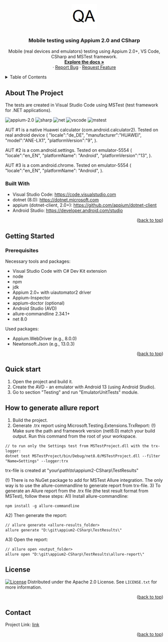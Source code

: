 <!-- PROJECT LOGO -->
<br />
<div align="center">
  <a href="https://github.com/seriousQA/appium2-CSharp">
    <img src="logo.png" alt="Logo" width="80" height="80">
  </a>

<h3 align="center"> Mobile testing using Appium 2.0 and CSharp</h3>
  <p align="center">    
	Mobile (real devices and emulators) testing using Appium 2.0+, VS Code, CSharp and MSTest framework.  
    <br />
    <a href="https://github.com/seriousQA/appium2-CSharp"><strong>Explore the docs »</strong></a>
    <br />
   ·
    <a href="https://github.com/seriousQA/appium2-CSharp/issues">Report Bug</a>
    ·
    <a href="https://github.com/seriousQA/appium2-CSharp/issues">Request Feature</a>
  </p>
</div>

<!-- TABLE OF CONTENTS -->
<details>
  <summary>Table of Contents</summary>
  <ol>
    <li>
      <a href="#about-the-project">About The Project</a>
      <ul>
        <li><a href="#built-with">Built With</a></li>
      </ul>
    </li>
    <li>
      <a href="#getting-started">Getting Started</a>
      <ul>
        <li><a href="#prerequisites">Prerequisites</a></li>
      </ul>
    </li>
    <li><a href="#quick-start">Quick start</a></li>
    <li><a href="#how-to-generate-allure-report">Quick start</a></li>
    <li><a href="#license">License</a></li>
    <li><a href="#contact">Contact</a></li>
  </ol>
</details>

<!-- ABOUT THE PROJECT -->
## About The Project
The tests are created in Visual Studio Code using MSTest (test framework for .NET applications).
<p align="left">
<img src="https://github.com/user-attachments/assets/3c1a48a6-4b5f-4cc7-9ae7-2adf557f1e00" alt="appium-2.0" height="50"/>
<img src="https://cdn.jsdelivr.net/gh/devicons/devicon@latest/icons/csharp/csharp-original.svg" alt="sharp" height="50"/>
<img src="https://cdn.jsdelivr.net/gh/devicons/devicon@latest/icons/dotnetcore/dotnetcore-original.svg" alt="net" height="50"/>
<img src="https://cdn.jsdelivr.net/gh/devicons/devicon@latest/icons/vscode/vscode-original.svg" alt="vscode" height="50" />
<img src="https://github.com/user-attachments/assets/0de8b7b2-afb9-48f5-9273-ce2fc793379a" alt="mstest" height="50"/>
</p>

AUT #1 is a native Huawei calculator (com.android.calculator2). Tested on real android device (
"locale":"de_DE",
"manufacturer":"HUAWEI",
"model":"ANE-LX1",
"platformVersion":"9",
).

AUT #2 is a com.android.settings. Tested on emulator-5554 (
"locale":"en_EN",
"platformName": "Android",
"platformVersion":"13",
).

AUT #3 is a com.android.chrome. Tested on emulator-5554 (
"locale":"en_EN",
"platformName": "Android",
).

### Built With
* Visual Studio Code: https://code.visualstudio.com
* dotnet (8.0): https://dotnet.microsoft.com
* appium (dotnet-client, 2.0+): https://github.com/appium/dotnet-client
* Android Studio: https://developer.android.com/studio
<p align="right">(<a href="#readme-top">back to top</a>)</p>

<!-- GETTING STARTED -->
## Getting Started
### Prerequisites
Necessary tools and packages:
* Visual Studio Code with C# Dev Kit extension
* node
* npm
* jdk
* Appium 2.0+ with uiautomator2 driver
* Appium-Inspector
* appium-doctor (optional)
* Android Studio (AVD)
* allure-commandline 2.34.1+
* net 8.0

Used packages:
* Appium.WebDriver (e.g., 8.0.0)
* Newtonsoft.Json (e.g., 13.0.3)
<p align="right">(<a href="#readme-top">back to top</a>)</p>

<!-- QUICK START -->
## Quick start
1) Open the project and build it.
2) Create the AVD - an emulator with Android 13 (using Android Studio).
3) Go to section "Testing" and run "EmulatorUnitTests" module.

<!-- ALLURE REPORT -->
## How to generate allure report
1) Build the project.
2) Generate .trx report using Microsoft.Testing.Extensions.TrxReport:
(!) Make sure the path and framework version (net8.0) match your build output. 
Run this command from the root of your workspace.
```terminal
// to run only the Settings test from MSTestProject.dll with the trx-logger:
dotnet test MSTestProject/bin/Debug/net8.0/MSTestProject.dll --filter "Name=Settings" --logger:trx
```
trx-file is created at "your\path\to\appium2-CSharp\TestResults\"

(!) There is no NuGet package to add for MSTest Allure integration. The only way is to use the allure-commandline to generate report from trx-file.
3) To generate an Allure report from the .trx file (the test result format from MSTest), follow these steps:
A1) Install allure-commandline:
```terminal
npm install -g allure-commandline
```
A2) Then generate the report:
```terminal
// allure generate <allure-results_folder>
allure generate "D:\git\appium2-CSharp\TestResults\"
```
A3) Open the report:
```terminal
// allure open <output_folder>
allure open "D:\git\appium2-CSharp\TestResults\allure-report\"
```

<!-- LICENSE -->
## License
[![License](https://img.shields.io/badge/License-Apache%202.0-blue.svg)](https://opensource.org/licenses/Apache-2.0)
Distributed under the Apache 2.0 License. See `LICENSE.txt` for more information.
<p align="right">(<a href="#readme-top">back to top</a>)</p>

<!-- CONTACT -->
## Contact
Project Link: [link](https://github.com/seriousQA/appium2-CSharp)
<p align="right">(<a href="#readme-top">back to top</a>)</p>
